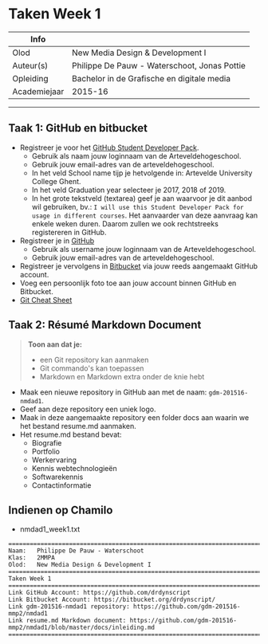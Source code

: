 ﻿Taken Week 1
============

|Info|  |
|----|---|
|Olod|New Media Design & Development I|
|Auteur(s)|Philippe De Pauw - Waterschoot, Jonas Pottie|
|Opleiding|Bachelor in de Grafische en digitale media|
|Academiejaar|2015-16|

***

Taak 1: GitHub en bitbucket
---------------------------
* Registreer je voor het [GitHub Student Developer Pack]("https://education.github.com/pack").
	* Gebruik als naam jouw loginnaam van de Arteveldehogeschool.
	* Gebruik jouw email-adres van de arteveldehogeschool.
	* In het veld School name tijp je hetvolgende in: Artevelde University College Ghent.
	* In het veld Graduation year selecteer je 2017, 2018 of 2019.
	* In het grote tekstveld (textarea) geef je aan waarvoor je dit aanbod wil gebruiken, bv.: `I will use this Student Developer Pack for usage in different courses`. Het aanvaarder van deze aanvraag kan enkele weken duren. Daarom zullen we ook rechtstreeks registereren in GitHub.
* Registreer je in [GitHub]("https://github.com/join")
	* Gebruik als username jouw loginnaam van de Arteveldehogeschool.
	* Gebruik jouw email-adres van de arteveldehogeschool.
* Registreer je vervolgens in [Bitbucket]("https://bitbucket.org/account/signin/?next=/") via jouw reeds aangemaakt GitHub account.
* Voeg een persoonlijk foto toe aan jouw account binnen GitHub en Bitbucket.
* [Git Cheat Sheet](https://education.github.com/git-cheat-sheet-education.pdf)

Taak 2: Résumé Markdown Document
--------------------------------

> **Toon aan dat je:**
>
> * een Git repository kan aanmaken
> * Git commando's kan toepassen
> * Markdown en Markdown extra onder de knie hebt


* Maak een nieuwe repository in GitHub aan met de naam: `gdm-201516-nmdad1`. 
* Geef aan deze repository een uniek logo.
* Maak in deze aangemaakte repository een folder docs aan waarin we het bestand resume.md aanmaken.
* Het resume.md bestand bevat:
	* Biografie
	* Portfolio
	* Werkervaring
	* Kennis webtechnologieën
	* Softwarekennis
	* Contactinformatie

Indienen op Chamilo
-------------------

* nmdad1_week1.txt

```
================================================================================
Naam: 	Philippe De Pauw - Waterschoot
Klas:	2MMPA
Olod:	New Media Design & Development I
================================================================================
Taken Week 1
================================================================================
Link GitHub Account: https://github.com/drdynscript
Link Bitbucket Account: https://bitbucket.org/drdynscript/
Link gdm-201516-nmdad1 repository: https://github.com/gdm-201516-mmp2/nmdad1
Link resume.md Markdown document: https://github.com/gdm-201516-mmp2/nmdad1/blob/master/docs/inleiding.md
================================================================================
```